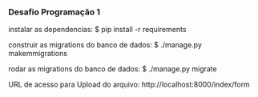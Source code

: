 ### Desafio Programação 1 ###

instalar as dependencias:
$ pip install -r requirements


construir as migrations do banco de dados:
$ ./manage.py makemmigrations


rodar as migrations do banco de dados:
$ ./manage.py migrate


URL de acesso para Upload do arquivo:
http://localhost:8000/index/form
